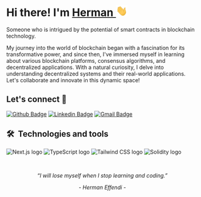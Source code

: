 <h1>
  Hi there! I'm <a href="https://github.com/Defcon27"> Herman </a>  
  <img width="30px" margin="0px" src="https://raw.githubusercontent.com/ABSphreak/ABSphreak/master/gifs/Hi.gif">
</h1> 

Someone who is intrigued by the potential of smart contracts in blockchain technology.

My journey into the world of blockchain began with a fascination for its transformative power, and since then, I've immersed myself in learning about various blockchain platforms, consensus algorithms, and decentralized applications. With a natural curiosity, I delve into understanding decentralized systems and their real-world applications. Let's collaborate and innovate in this dynamic space!

## Let's connect 🤝
[![Github Badge](http://img.shields.io/badge/-Github-black?style=flat-square&logo=github&link=https://github.com/hrmneffdii)](https://github.com/hrmneffdii)
[![Linkedin Badge](https://img.shields.io/badge/-LinkedIn-blue?style=flat-square&logo=Linkedin&logoColor=white&link=https://www.linkedin.com/in/herman-effendi/)](https://www.linkedin.com/in/herman-effendi/)
[![Gmail Badge](https://img.shields.io/badge/-Gmail-d14836?style=flat-square&logo=Gmail&logoColor=white&link=mailto:hermaneffendi0502@gmail.com)](mailto:hermaneffendi0502@gmail.com)

## 🛠  Technologies and tools

<img src="https://img.shields.io/badge/Next.js-282C34?logo=next.js&logoColor=FFFFFF" alt="Next.js logo" title="Next.js" height="25" /> <img src="https://img.shields.io/badge/TypeScript-282C34?logo=typescript&logoColor=3178C6" alt="TypeScript logo" title="TypeScript" height="25" />
 <img src="https://img.shields.io/badge/Tailwind%20CSS-282C34?logo=tailwind-css&logoColor=38B2AC" alt="Tailwind CSS logo" title="Tailwind CSS" height="25" /> <img src="https://img.shields.io/static/v1?label=Solidity&message=v0.8.19&logo=solidity" alt="Solidity logo" title="Solidity" height="25">

<br>

<p align="center"><i>“I will lose myself when I stop learning and coding.”</i></p>
<p align="center"><i>- Herman Effendi -</i></p>


